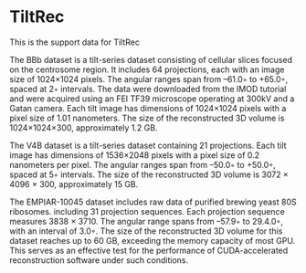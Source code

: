 # TiltRec
This is the support data for TiltRec

The BBb dataset is a tilt-series dataset consisting of cellular slices focused on the centrosome region. It includes 64 projections, each with an image size of 1024×1024 pixels. The angular ranges span from –61.0◦ to +65.0◦, spaced at 2◦ intervals. The data were downloaded from the IMOD tutorial and were acquired using an FEI TF39 microscope operating at 300kV and a Gatan camera. Each tilt image has dimensions of 1024×1024 pixels with a pixel size of 1.01 nanometers. The size of the reconstructed 3D volume is 1024×1024×300, approximately 1.2 GB.

The V4B dataset is a tilt-series dataset containing 21 projections. Each tilt image has dimensions of 1536×2048 pixels with a pixel size of 0.2 nanometers per pixel. The angular ranges span from –50.0◦ to +50.0◦, spaced at 5◦ intervals. The size of the reconstructed 3D volume is 3072 × 4096 × 300, approximately 15 GB.

The EMPIAR-10045 dataset includes raw data of purified brewing yeast 80S ribosomes. including 31 projection sequences. Each projection sequence measures 3838 × 3710. The angular range spans from –57.9◦ to 29.4.0◦, with an interval of 3.0◦. The size of the reconstructed 3D volume for this dataset reaches up to 60 GB, exceeding the memory capacity of most GPU. This serves as an effective test for the performance of CUDA-accelerated reconstruction software under such conditions.
